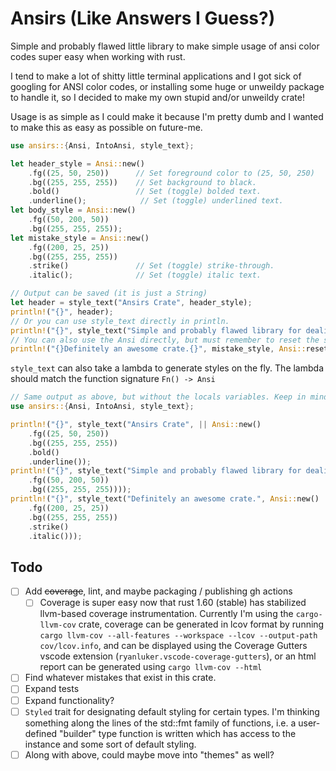 # Ansirs (Like Answers I Guess?)
Simple and probably flawed little library to make simple usage of ansi color codes super easy when working with rust.

I tend to make a lot of shitty little terminal applications and I got sick of googling for ANSI color codes, or installing some huge or unweildy package to handle it, so I decided to make my own stupid and/or unweildy crate!

Usage is as simple as I could make it because I'm pretty dumb and I wanted to make this as easy as possible on future-me.

```rust
use ansirs::{Ansi, IntoAnsi, style_text};

let header_style = Ansi::new()
    .fg((25, 50, 250))      // Set foreground color to (25, 50, 250)
    .bg((255, 255, 255))    // Set background to black.
    .bold()                 // Set (toggle) bolded text.
    .underline();            // Set (toggle) underlined text.
let body_style = Ansi::new()
    .fg((50, 200, 50))
    .bg((255, 255, 255));
let mistake_style = Ansi::new()
    .fg((200, 25, 25))
    .bg((255, 255, 255))
    .strike()               // Set (toggle) strike-through.
    .italic();              // Set (toggle) italic text.

// Output can be saved (it is just a String)
let header = style_text("Ansirs Crate", header_style);
println!("{}", header);
// Or you can use style_text directly in println.
println!("{}", style_text("Simple and probably flawed library for dealing with ANSI color codes in rust!", body_style));
// You can also use the Ansi directly, but must remember to reset the style afterwards.
println!("{}Definitely an awesome crate.{}", mistake_style, Ansi::reset());
```

`style_text` can also take a lambda to generate styles on the fly. The lambda should match the function signature `Fn() -> Ansi`

```rust
// Same output as above, but without the locals variables. Keep in mind this makes reusing styles more difficult.
use ansirs::{Ansi, IntoAnsi, style_text};

println!("{}", style_text("Ansirs Crate", || Ansi::new()
    .fg((25, 50, 250))
    .bg((255, 255, 255))
    .bold()
    .underline());
println!("{}", style_text("Simple and probably flawed library for dealing with ANSI color codes in rust!", || Ansi::new()
    .fg((50, 200, 50))
    .bg((255, 255, 255))));
println!("{}", style_text("Definitely an awesome crate.", Ansi::new()
    .fg((200, 25, 25))
    .bg((255, 255, 255))
    .strike()
    .italic()));
```

## Todo
- [ ] Add ~~coverage~~, lint, and maybe packaging / publishing gh actions
    - [ ] Coverage is super easy now that rust 1.60 (stable) has stabilized llvm-based coverage instrumentation. Currently I'm using the `cargo-llvm-cov` crate, coverage can be generated in lcov format by running `cargo llvm-cov --all-features --workspace --lcov --output-path cov/lcov.info`, and can be displayed using the Coverage Gutters vscode extension (`ryanluker.vscode-coverage-gutters`), or an html report can be generated using `cargo llvm-cov --html`
- [ ] Find whatever mistakes that exist in this crate.
- [ ] Expand tests
- [ ] Expand functionality?
- [ ] `Styled` trait for designating default styling for certain types. I'm thinking something along the lines of the std::fmt family of functions, i.e. a user-defined "builder" type function is written which has access to the instance and some sort of default styling.
- [ ] Along with above, could maybe move into "themes" as well?

<!--
 Copyright (c) 2022 Tony Barbitta
 
 This Source Code Form is subject to the terms of the Mozilla Public
 License, v. 2.0. If a copy of the MPL was not distributed with this
 file, You can obtain one at http://mozilla.org/MPL/2.0/.
-->
